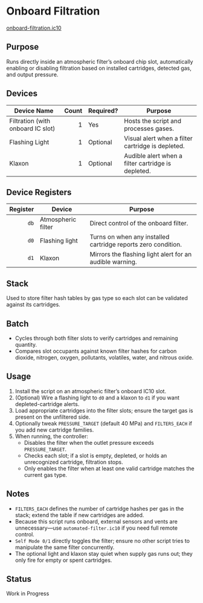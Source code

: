 # Onboard Filtration

[onboard-filtration.ic10](../../onboard-filtration.ic10)

## Purpose
Runs directly inside an atmospheric filter’s onboard chip slot, automatically enabling or disabling filtration based on installed cartridges, detected gas, and output pressure.

## Devices
| Device Name | Count | Required? | Purpose |
|-------------|------:|-----------|---------|
| Filtration (with onboard IC slot) | 1 | Yes | Hosts the script and processes gases. |
| Flashing Light | 1 | Optional | Visual alert when a filter cartridge is depleted. |
| Klaxon | 1 | Optional | Audible alert when a filter cartridge is depleted. |

## Device Registers
| Register | Device | Purpose |
|---------:|--------|---------|
| `db` | Atmospheric filter | Direct control of the onboard filter. |
| `d0` | Flashing light | Turns on when any installed cartridge reports zero condition. |
| `d1` | Klaxon | Mirrors the flashing light alert for an audible warning. |

## Stack
Used to store filter hash tables by gas type so each slot can be validated against its cartridges.

## Batch
- Cycles through both filter slots to verify cartridges and remaining quantity.
- Compares slot occupants against known filter hashes for carbon dioxide, nitrogen, oxygen, pollutants, volatiles, water, and nitrous oxide.

## Usage
1. Install the script on an atmospheric filter’s onboard IC10 slot.
2. (Optional) Wire a flashing light to `d0` and a klaxon to `d1` if you want depleted-cartridge alerts.
3. Load appropriate cartridges into the filter slots; ensure the target gas is present on the unfiltered side.
4. Optionally tweak `PRESSURE_TARGET` (default 40 MPa) and `FILTERS_EACH` if you add new cartridge families.
5. When running, the controller:
   - Disables the filter when the outlet pressure exceeds `PRESSURE_TARGET`.
   - Checks each slot; if a slot is empty, depleted, or holds an unrecognized cartridge, filtration stops.
   - Only enables the filter when at least one valid cartridge matches the current gas type.

## Notes
- `FILTERS_EACH` defines the number of cartridge hashes per gas in the stack; extend the table if new cartridges are added.
- Because this script runs onboard, external sensors and vents are unnecessary—use `automated-filter.ic10` if you need full remote control.
- `Self Mode 0/1` directly toggles the filter; ensure no other script tries to manipulate the same filter concurrently.
- The optional light and klaxon stay quiet when supply gas runs out; they only fire for empty or spent cartridges.

## Status
Work in Progress
